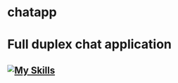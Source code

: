 # chatapp

# Full duplex chat application

## [![My Skills](https://skillicons.dev/icons?i=ts,nodejs,express,socket.io,css,html,hbs)](https://skillicons.dev)


